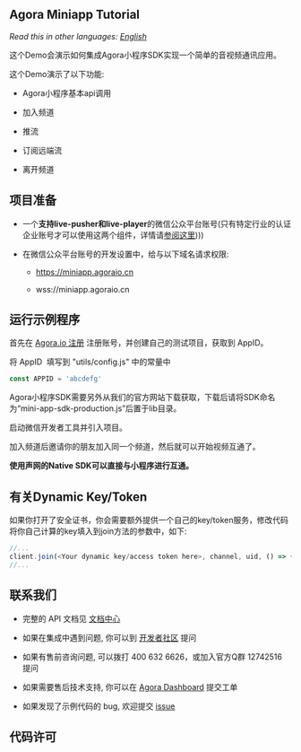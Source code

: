 ## Agora Miniapp Tutorial

*Read this in other languages: [English](README.md)*

这个Demo会演示如何集成Agora小程序SDK实现一个简单的音视频通讯应用。

这个Demo演示了以下功能:

- Agora小程序基本api调用

- 加入频道

- 推流

- 订阅远端流

- 离开频道

## 项目准备

- 一个**支持live-pusher和live-player**的微信公众平台账号(只有特定行业的认证企业账号才可以使用这两个组件，详情请[参阅这里](https://developers.weixin.qq.com/miniprogram/dev/component/live-pusher.html))))

- 在微信公众平台账号的开发设置中，给与以下域名请求权限:

  - https://miniapp.agoraio.cn 

  - wss://miniapp.agoraio.cn

## 运行示例程序

首先在 [Agora.io 注册](https://dashboard.agora.io/cn/signup/) 注册账号，并创建自己的测试项目，获取到 AppID。

将 AppID  填写到 "utils/config.js" 中的常量中

```javascript
const APPID = 'abcdefg'
```

Agora小程序SDK需要另外从我们的官方网站下载获取，下载后请将SDK命名为“mini-app-sdk-production.js”后置于lib目录。

启动微信开发者工具并引入项目。

加入频道后邀请你的朋友加入同一个频道，然后就可以开始视频互通了。

**使用声网的Native SDK可以直接与小程序进行互通。**

## 有关Dynamic Key/Token

如果你打开了安全证书，你会需要额外提供一个自己的key/token服务，修改代码将你自己计算的key填入到join方法的参数中，如下:

```javascript
//... 
client.join(<Your dynamic key/access token here>, channel, uid, () => {
//...
```

## 联系我们

- 完整的 API 文档见 [文档中心](https://docs.agora.io/cn/)


- 如果在集成中遇到问题, 你可以到 [开发者社区](https://dev.agora.io/cn/) 提问

- 如果有售前咨询问题, 可以拨打 400 632 6626，或加入官方Q群 12742516 提问


- 如果需要售后技术支持, 你可以在 [Agora Dashboard](https://dashboard.agora.io) 提交工单


- 如果发现了示例代码的 bug, 欢迎提交 [issue](https://github.com/AgoraIO/Agora-Android-Tutorial-1to1/issues)

## 代码许可
